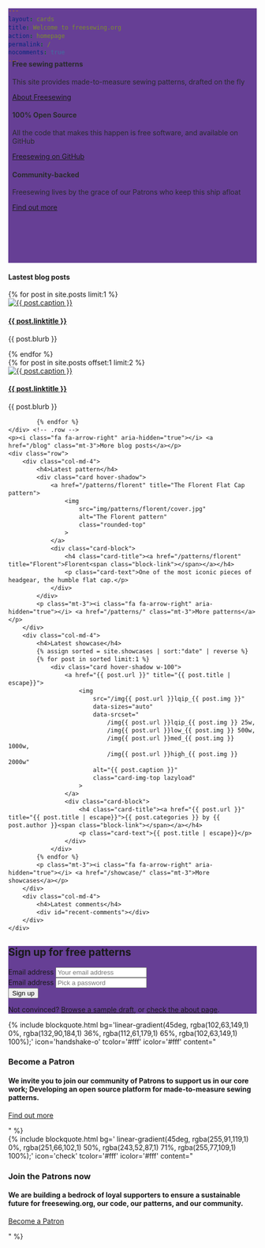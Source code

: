 ```yaml
---
layout: cards
title: Welcome to freesewing.org
action: homepage
permalink: /
nocomments: true
---
```

<section class="cover-band" style="margin-top: -8rem !important; padding: 0.5rem; background: #663f95;">
        <div class="container">
            <div class="row" style="margin-top: 6rem; margin-bottom: 6rem; color: #292b2c; text-shadow: none;">
                <div class="col-lg-4 col-sm-6 mt-5">
                    <div class="card text-center drop-shadow py-3">
                        <i class="fa fa-cut fa-5x" aria-hidden="true" style="color: #ff5b77;"></i>
                        <div class="card-block">
                            <h4 class="card-title">Free sewing patterns</h4>
                            <p>This site provides made-to-measure sewing patterns, drafted on the fly</p>
                            <p><a href="/about" class="btn btn-outline-primary">About Freesewing</a></p>
                        </div>
                    </div>
                </div>
                <div class="col-lg-4 col-sm-6 mt-5">
                    <div class="card text-center drop-shadow py-3">
                        <i class="fa fa-code fa-5x" aria-hidden="true" style="color: #188f93"></i>
                        <div class="card-block">
                            <h4 class="card-title">100% Open Source</h4>
                            <p>All the code that makes this happen is free software, and available on GitHub</p>
                            <p><a href="https://github.com/freesewing/" class="btn btn-outline-primary">Freesewing on GitHub</a></p>
                        </div>
                    </div>
                </div>
                <div class="col-lg-4 col-md-12 col-sm-12 mt-5">
                    <div class="card text-center drop-shadow py-3">
                        <i class="fa fa-handshake-o fa-5x" aria-hidden="true" style="color: #653f95;"></i>
                        <div class="card-block">
                            <h4 class="card-title">Community-backed</h4>
                            <p>Freesewing lives by the grace of our Patrons who keep this ship afloat</p>
                            <p><a href="/patrons/join" class="btn btn-outline-primary">Find out more</a></p>
                        </div>
                    </div>
                </div>
            </div>
        </div>
</section>

<div class="container mt-5">
    <h4>Lastest blog posts</h4>
    <div class="row">
        <div class="col-md-6 mb-3 mt-1">
            {% for post in site.posts limit:1 %}
                <div class="card hover-shadow">
                    <a href="{{ post.url }}" title="{{ post.linktitle }}">
                        <img 
                            src="/img{{ post.url }}lqip_{{ post.img }}" 
                            data-sizes="auto"
                            data-srcset="
                                /img{{ post.url }}lqip_{{ post.img }} 25w,
                                /img{{ post.url }}low_{{ post.img }} 500w,
                                /img{{ post.url }}med_{{ post.img }} 1000w,
                                /img{{ post.url }}high_{{ post.img }} 2000w"
                            alt="{{ post.caption }}" 
                            class="rounded-top lazyload"
                        >
                    </a>
                    <div class="card-block">
                        <h4 class="card-title"><a href="{{ post.url }}" title="{{ post.title | escape }}">{{ post.linktitle }}<span class="block-link"></span></a></h4>
                        <p class="card-text">{{ post.blurb }} </p>
                    </div>
                </div>
            {% endfor %} 
        </div>
            {% for post in site.posts offset:1 limit:2 %}
        <div class="col-md-3 mb-3 mt-1">
                <div class="card hover-shadow">
                    <a href="{{ post.url }}" title="{{ post.linktitle }}">
                        <img 
                            src="/img{{ post.url }}lqip_{{ post.img }}" 
                            data-sizes="auto"
                            data-srcset="
                                /img{{ post.url }}lqip_{{ post.img }} 25w,
                                /img{{ post.url }}low_{{ post.img }} 500w,
                                /img{{ post.url }}med_{{ post.img }} 1000w,
                                /img{{ post.url }}high_{{ post.img }} 2000w"
                            alt="{{ post.caption }}" 
                            class="rounded-top lazyload"
                        >
                    </a>
                    <div class="card-block">
                        <h4 class="card-title"><a href="{{ post.url }}" title="{{ post.title | escape }}">{{ post.linktitle }}<span class="block-link"></span></a></h4>
                        <p class="card-text only-on-small">{{ post.blurb }} </p>
                    </div>
                </div>
        </div>

            {% endfor %}
    </div> <!-- .row -->
    <p><i class="fa fa-arrow-right" aria-hidden="true"></i> <a href="/blog" class="mt-3">More blog posts</a></p>
    <div class="row">
        <div class="col-md-4">
            <h4>Latest pattern</h4>
            <div class="card hover-shadow">
                <a href="/patterns/florent" title="The Florent Flat Cap pattern">
                    <img 
                        src="img/patterns/florent/cover.jpg"
                        alt="The Florent pattern" 
                        class="rounded-top"
                    >
                </a>
                <div class="card-block">
                    <h4 class="card-title"><a href="/patterns/florent" title="Florent">Florent<span class="block-link"></span></a></h4>
                    <p class="card-text">One of the most iconic pieces of headgear, the humble flat cap.</p>
                </div>
            </div>
            <p class="mt-3"><i class="fa fa-arrow-right" aria-hidden="true"></i> <a href="/patterns/" class="mt-3">More patterns</a></p>
        </div>
        <div class="col-md-4">
            <h4>Latest showcase</h4>
            {% assign sorted = site.showcases | sort:"date" | reverse %}
            {% for post in sorted limit:1 %}
                <div class="card hover-shadow w-100">
                    <a href="{{ post.url }}" title="{{ post.title | escape}}">
                        <img 
                            src="/img{{ post.url }}lqip_{{ post.img }}" 
                            data-sizes="auto"
                            data-srcset="
                                /img{{ post.url }}lqip_{{ post.img }} 25w,
                                /img{{ post.url }}low_{{ post.img }} 500w,
                                /img{{ post.url }}med_{{ post.img }} 1000w,
                                /img{{ post.url }}high_{{ post.img }} 2000w"
                            alt="{{ post.caption }}" 
                            class="card-img-top lazyload"
                        >
                    </a>
                    <div class="card-block">
                        <h4 class="card-title"><a href="{{ post.url }}" title="{{ post.title | escape}}">{{ post.categories }} by {{ post.author }}<span class="block-link"></span></a></h4>
                        <p class="card-text">{{ post.title | escape}}</p>
                    </div>
                </div>
            {% endfor %}
            <p class="mt-3"><i class="fa fa-arrow-right" aria-hidden="true"></i> <a href="/showcase/" class="mt-3">More showcases</a></p>
        </div>
        <div class="col-md-4">
            <h4>Latest comments</h4>
            <div id="recent-comments"></div>
        </div>
    </div>
</div> <!-- .container -->

<section class="cover-band bg-thematic mb-5 visitor-only" style="background: #663f95;">
    <div class="cover-body mt-5 mb-5" style="background: transparent">
        <div id="landing">
            <h1 class="jumbotron-heading">Sign up for free patterns</h1>
            <form id="signup-landing" class="m600 mt-4">
                <div class="row">
                    <div class="col-sm-4">
                        <label class="sr-only" for="signup-email">Email address</label>
                        <input class="form-control mb-2" id="signup-email" name="signup-email" placeholder="Your email address" required="" type="email">
                    </div>
                    <div class="col-sm-4">
                        <label class="sr-only" for="signup-password">Email address</label>
                        <input class="form-control mb-2" id="signup-password" name="signup-password" placeholder="Pick a password" required="" type="password">
                    </div>
                    <div class="col-sm-4">
                        <button id="signup-submit" type="submit" class="btn btn-outline-white form-control">Sign up</button>
                    </div>
                </div>
            </form>
            <p class="mt-4 lead">Not convinced? <a href="/drafts/sampl">Browse a sample draft</a>, or <a href="/about/">check the about page</a>.</p>
        </div>
  </div>
</section>
<div class="container mb-5">
    <div class="row">
        <div class="col-md-6">
            {% include blockquote.html
                bg='linear-gradient(45deg, rgba(102,63,149,1) 0%, rgba(132,90,184,1) 36%, rgba(112,61,179,1) 65%, rgba(102,63,149,1) 100%);'
                icon='handshake-o'
                tcolor='#fff'
                icolor='#fff'
                content="<h3>Become a Patron</h3><h4>We invite you to join our community of Patrons to support us in our core work; Developing an open source platform for made-to-measure sewing patterns.</h4>
                    <p class='text-right'><a href='/patrons/join' class='btn btn-lg btn-outline-white mt-3'>Find out more</a></p>"
            %}
        </div>
        <div class="col-md-6">
            {% include blockquote.html
                bg=' linear-gradient(45deg, rgba(255,91,119,1) 0%, rgba(251,66,102,1) 50%, rgba(243,52,87,1) 71%, rgba(255,77,109,1) 100%);'
                icon='check'
                tcolor='#fff'
                icolor='#fff'
                content="<h3>Join the Patrons now</h3><h4>We are building a bedrock of loyal supporters to ensure a sustainable future for freesewing.org, our code, our patterns, and our community.</h4>
                    <p class='text-right'><a href='/patrons/join' class='btn btn-lg btn-outline-white mt-3'>Become a Patron</a></p>"
            %}
        </div>
    </div>
</div> <!-- .container -->
